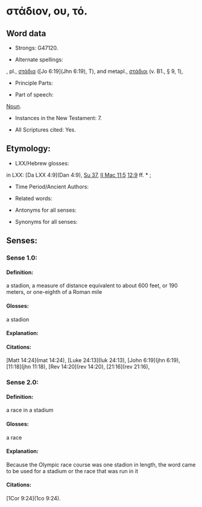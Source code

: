 # στάδιον, ου, τό. 

<!-- Status: S2=NeedsReview -->
<!-- Lexica used for edits: BDAG LN FFM BN LSJM MM   -->

## Word data

* Strongs: G47120.

* Alternate spellings:

,  pl., [στάδια]() ([Jo 6:19](Jhn 6:19), T), and metapl., [στάδιοι]() (v. B1., § 9, 1), 

* Principle Parts: 


* Part of speech: 

[Noun](http://ugg.readthedocs.io/en/latest/noun.html).

* Instances in the New Testament: 7.

* All Scriptures cited: Yes.

## Etymology: 


* LXX/Hebrew glosses: 

in LXX: [Da LXX 4:9](Dan 4:9), [Su 37](Sus.1.37), [II Mac 11:5](2Macc.11.5) [12:9](2Macc.12.9) ff. * ; 

* Time Period/Ancient Authors: 


* Related words: 

* Antonyms for all senses:

* Synonyms for all senses: 


## Senses: 


### Sense  1.0: 


#### Definition: 

a stadion, a measure of distance equivalent to about 600 feet, or 190 meters, or one-eighth of a Roman mile

#### Glosses:

a stadion

#### Explanation:



#### Citations: 

[Matt 14:24](mat 14:24), [Luke 24:13](luk 24:13), [John 6:19](jhn 6:19), [11:18](jhn 11:18), [Rev 14:20](rev 14:20), [21:16](rev 21:16),
 

### Sense  2.0: 

#### Definition: 

a race in a stadium

#### Glosses:

a race

#### Explanation:

Because the Olympic race course was one stadion in length, the word came to be used for a stadium or the race that was run in it

#### Citations: 

[1Cor 9:24](1co 9:24).
